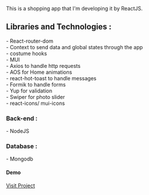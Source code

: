 This is a shopping app that I'm developing it by ReactJS.

<h2>Libraries and Technologies :</h2>
- React-router-dom <br/>
- Context to send data and global states through the app <br/>
- costume hooks <br/>
- MUI <br/>
- Axios to handle http requests <br/>
- AOS for Home animations <br/>
- react-hot-toast to handle messages <br/>
- Formik to handle forms <br/>
- Yup for validation <br/>
- Swiper for photo slider  <br/>
- react-icons/ mui-icons  <br/>

<h3>Back-end :</h3>
- NodeJS

<h3>Database :</h3>
- Mongodb


  <h4>Demo</h4>
  <a href="https://mahtisa-shopping-center.vercel.app/products">Visit Project</a>
